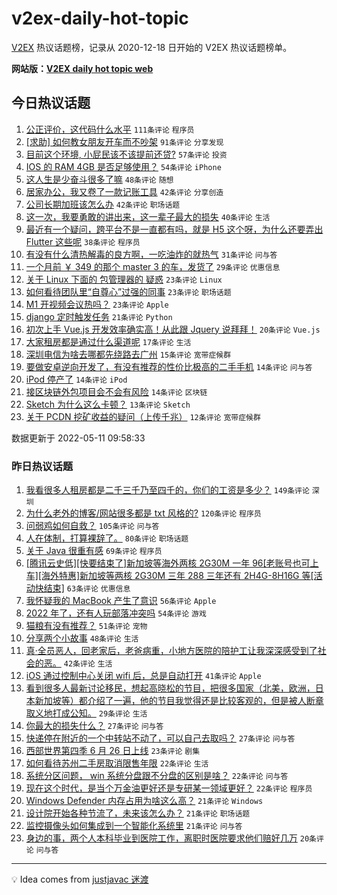 # v2ex-daily-hot-topic

[V2EX](https://www.v2ex.com/) 热议话题榜，记录从 2020-12-18 日开始的 V2EX 热议话题榜单。

**网站版：[V2EX daily hot topic web](https://boojack.github.io/v2ex-daily-hot-topic-web/)**

## 今日热议话题

<!-- TODAY BEGIN -->

1. [公正评价，这代码什么水平](https://www.v2ex.com/t/852125) `111条评论` `程序员`
1. [[求助] 如何教女朋友开车而不吵架](https://www.v2ex.com/t/852119) `91条评论` `分享发现`
1. [目前这个环境, 小屁民该不该提前还贷?](https://www.v2ex.com/t/852107) `57条评论` `投资`
1. [IOS 的 RAM 4GB 是否足够使用？](https://www.v2ex.com/t/852189) `54条评论` `iPhone`
1. [这人生是少奋斗很多了嘛](https://www.v2ex.com/t/852183) `48条评论` `随想`
1. [居家办公，我又卷了一款记账工具](https://www.v2ex.com/t/852108) `42条评论` `分享创造`
1. [公司长期加班该怎么办](https://www.v2ex.com/t/852120) `42条评论` `职场话题`
1. [这一次，我要勇敢的讲出来，这一辈子最大的损失](https://www.v2ex.com/t/852227) `40条评论` `生活`
1. [最近有一个疑问，跨平台不是一直都有吗，就是 H5 这个呀，为什么还要弄出 Flutter 这些呢](https://www.v2ex.com/t/852191) `38条评论` `程序员`
1. [有没有什么清热解毒的良方啊，一吃油炸的就热气](https://www.v2ex.com/t/852197) `31条评论` `问与答`
1. [一个月前 ￥ 349 的那个 master 3 的车，发货了](https://www.v2ex.com/t/852113) `29条评论` `优惠信息`
1. [关于 Linux 下面的 包管理器的 疑惑](https://www.v2ex.com/t/852203) `23条评论` `Linux`
1. [如何看待团队里“自尊心”过强的同事](https://www.v2ex.com/t/852178) `23条评论` `职场话题`
1. [M1 开视频会议热吗？](https://www.v2ex.com/t/852166) `23条评论` `Apple`
1. [django 定时触发任务](https://www.v2ex.com/t/852128) `21条评论` `Python`
1. [初次上手 Vue.js 开发效率确实高！从此跟 Jquery 说拜拜！](https://www.v2ex.com/t/852221) `20条评论` `Vue.js`
1. [大家租房都是通过什么渠道呢](https://www.v2ex.com/t/852185) `17条评论` `生活`
1. [深圳电信为啥去哪都先绕路去广州](https://www.v2ex.com/t/852109) `15条评论` `宽带症候群`
1. [要做安卓逆向开发了，有没有推荐的性价比极高的二手手机](https://www.v2ex.com/t/852175) `14条评论` `问与答`
1. [iPod 停产了](https://www.v2ex.com/t/852161) `14条评论` `iPod`
1. [接区块链外包项目会不会有风险](https://www.v2ex.com/t/852132) `14条评论` `区块链`
1. [Sketch 为什么这么卡顿？](https://www.v2ex.com/t/852152) `13条评论` `Sketch`
1. [关于 PCDN 挖矿收益的疑问（上传千兆）](https://www.v2ex.com/t/852131) `12条评论` `宽带症候群`

数据更新于 2022-05-11 09:58:33

<!-- TODAY END -->

### 昨日热议话题

<!-- YESTERDAY BEGIN -->

1. [我看很多人租房都是二千三千乃至四千的，你们的工资是多少？](https://www.v2ex.com/t/851930) `149条评论` `深圳`
1. [为什么老外的博客/网站很多都是 txt 风格的?](https://www.v2ex.com/t/851940) `120条评论` `程序员`
1. [问弱鸡如何自救？](https://www.v2ex.com/t/851911) `105条评论` `问与答`
1. [人在体制，打算裸辞了。](https://www.v2ex.com/t/851995) `80条评论` `职场话题`
1. [关于 Java 很重有感](https://www.v2ex.com/t/851925) `69条评论` `程序员`
1. [[腾讯云史低][快要结束了]新加坡等海外两核 2G30M 一年 96[老账号也可上车][海外特惠]新加坡等两核 2G30M 三年 288 三年还有 2H4G-8H16G 等[活动快结束]](https://www.v2ex.com/t/851887) `63条评论` `优惠信息`
1. [我怀疑我的 MacBook 产生了意识](https://www.v2ex.com/t/851971) `56条评论` `Apple`
1. [2022 年了，还有人玩部落冲突吗](https://www.v2ex.com/t/851881) `54条评论` `游戏`
1. [猫粮有没有推荐？](https://www.v2ex.com/t/851888) `51条评论` `宠物`
1. [分享两个小故事](https://www.v2ex.com/t/852007) `48条评论` `生活`
1. [真·全员恶人，回老家后，老爸病重，小地方医院的陪护工让我深深感受到了社会的恶。](https://www.v2ex.com/t/852068) `42条评论` `生活`
1. [iOS 通过控制中心关闭 wifi 后，总是自动打开](https://www.v2ex.com/t/851876) `41条评论` `Apple`
1. [看到很多人最新讨论移民，想起高晓松的节目，把很多国家（北美，欧洲，日本新加坡等）都介绍了一遍，他的节目我觉得还是比较客观的，但是被人断章取义地打成公知。](https://www.v2ex.com/t/852084) `29条评论` `生活`
1. [你最大的损失什么？](https://www.v2ex.com/t/852031) `27条评论` `问与答`
1. [快递停在附近的一个中转站不动了，可以自己去取吗？](https://www.v2ex.com/t/851875) `27条评论` `问与答`
1. [西部世界第四季 6 月 26 日上线](https://www.v2ex.com/t/851960) `23条评论` `剧集`
1. [如何看待苏州二手房取消限售年限](https://www.v2ex.com/t/852020) `22条评论` `生活`
1. [系统分区问题， win 系统分盘跟不分盘的区别是啥？](https://www.v2ex.com/t/851945) `22条评论` `问与答`
1. [现在这个时代，是当个万金油更好还是专研某一领域更好？](https://www.v2ex.com/t/851890) `22条评论` `程序员`
1. [Windows Defender 内存占用为啥这么高？](https://www.v2ex.com/t/852024) `21条评论` `Windows`
1. [设计院开始各种节流了，未来该怎么办？](https://www.v2ex.com/t/851895) `21条评论` `职场话题`
1. [监控摄像头如何集成到一个智能化系统里](https://www.v2ex.com/t/851880) `21条评论` `问与答`
1. [身边的事，两个人本科毕业到医院工作，离职时医院要求他们赔好几万](https://www.v2ex.com/t/852022) `20条评论` `问与答`

<!-- YESTERDAY END -->

---

💡 Idea comes from [justjavac 迷渡](https://github.com/justjavac/)
